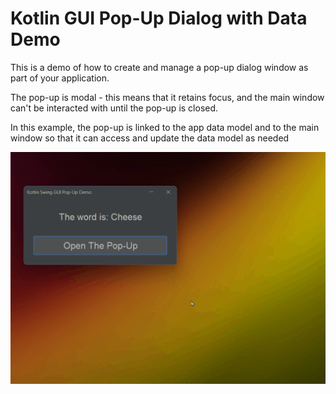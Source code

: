 # Kotlin GUI Pop-Up Dialog with Data Demo

This is a demo of how to create and manage a pop-up dialog window as part of your application.

The pop-up is modal - this means that it retains focus, and the main window can't be interacted with until the pop-up is closed.

In this example, the pop-up is linked to the app data model and to the main window so that it can access and update the data model as needed

![demo.gif](demo.gif)

